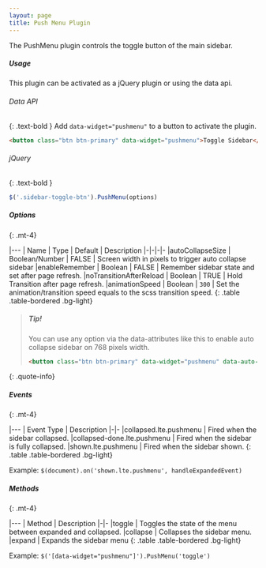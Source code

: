 ```yaml
---
layout: page
title: Push Menu Plugin
---
```


The PushMenu plugin controls the toggle button of the main sidebar.

##### Usage

This plugin can be activated as a jQuery plugin or using the data api.

###### Data API

{: .text-bold }
Add `data-widget="pushmenu"` to a button to activate the plugin.

```html
<button class="btn btn-primary" data-widget="pushmenu">Toggle Sidebar</button>
```

###### jQuery

{: .text-bold }

```js
$('.sidebar-toggle-btn').PushMenu(options)
```

##### Options

{: .mt-4}

|---
| Name | Type | Default | Description
|-|-|-|-
|autoCollapseSize | Boolean/Number | FALSE | Screen width in pixels to trigger auto collapse sidebar
|enableRemember | Boolean | FALSE | Remember sidebar state and set after page refresh.
|noTransitionAfterReload | Boolean | TRUE | Hold Transition after page refresh.
|animationSpeed | Boolean | `300` | Set the animation/transition speed equals to the scss transition speed.
{: .table .table-bordered .bg-light}

> ##### Tip!
> You can use any option via the data-attributes like this to enable auto collapse sidebar on 768 pixels width.
> ```html
> <button class="btn btn-primary" data-widget="pushmenu" data-auto-collapse-size="768">Toggle Sidebar</button>
> ```
{: .quote-info}

##### Events

{: .mt-4}

|---
| Event Type | Description
|-|-
|collapsed.lte.pushmenu | Fired when the sidebar collapsed.
|collapsed-done.lte.pushmenu | Fired when the sidebar is fully collapsed.
|shown.lte.pushmenu | Fired when the sidebar shown.
{: .table .table-bordered .bg-light}

Example: `$(document).on('shown.lte.pushmenu', handleExpandedEvent)`

##### Methods

{: .mt-4}

|---
| Method | Description
|-|-
|toggle | Toggles the state of the menu between expanded and collapsed.
|collapse | Collapses the sidebar menu.
|expand | Expands the sidebar menu
{: .table .table-bordered .bg-light}

Example: `$('[data-widget="pushmenu"]').PushMenu('toggle')`
